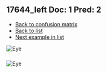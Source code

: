 ## 17644_left Doc: 1 Pred: 2
- [Back to confusion matrix](https://github.com/juliandewit/kaggle_retinopathy/blob/master/matrix.md)
- [Back to list](https://github.com/juliandewit/kaggle_retinopathy/blob/master/lists/12/list.md)
- [Next example in list](https://github.com/juliandewit/kaggle_retinopathy/blob/master/lists/12/17/178_left.md)

![Eye](https://retinopaty.blob.core.windows.net/size1024/17644_left_1.jpeg)

### 

![Eye]()
